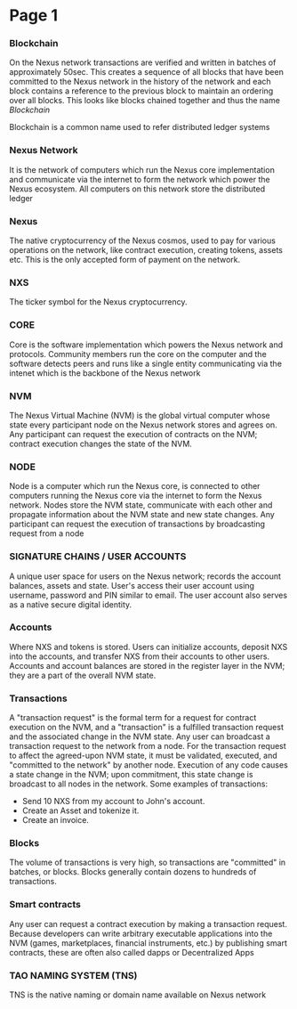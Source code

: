 # Page 1

### Blockchain <a href="#blockchain" id="blockchain"></a>

On the Nexus network transactions are verified and written in batches of approximately 50sec. This creates a sequence of all blocks that have been committed to the Nexus network in the history of the network and each block contains a reference to the previous block to maintain an ordering over all blocks. This looks like blocks chained together and thus the name _Blockchain_

Blockchain is a common name used to refer distributed ledger systems

### Nexus Network

It is the network of computers which run the Nexus core implementation and communicate via the internet to form the network which power the Nexus ecosystem. All computers on this network store the distributed ledger

### Nexus <a href="#eth" id="eth"></a>

The native cryptocurrency of the Nexus cosmos, used to pay for various operations on the network, like contract execution, creating tokens, assets etc. This is the only accepted form of payment on the network.

### NXS

The ticker symbol for the Nexus cryptocurrency.&#x20;

### CORE <a href="#evm" id="evm"></a>

Core is the software implementation which powers the Nexus network and protocols. Community members run the core on the computer and the software detects peers and runs like a single entity communicating via the intenet which is the backbone of the Nexus network&#x20;

### NVM <a href="#evm" id="evm"></a>

The Nexus Virtual Machine (NVM) is the global virtual computer whose state every participant node on the Nexus network stores and agrees on. Any participant can request the execution of contracts on the NVM; contract execution changes the state of the NVM.

### NODE <a href="#nodes" id="nodes"></a>

Node is a computer which run the Nexus core, is connected to other computers running the Nexus core via the internet to form the Nexus network. Nodes store the NVM state, communicate with each other and propagate information about the NVM state and new state changes. Any participant can request the execution of transactions by broadcasting request from a node

### SIGNATURE CHAINS / USER ACCOUNTS <a href="#accounts" id="accounts"></a>

A unique user space for users on the Nexus network; records the account balances, assets and state. User's access their user account using username, password and PIN similar to email. The user account also serves as a native secure digital identity.&#x20;

### Accounts

Where NXS and tokens is stored. Users can initialize accounts, deposit NXS into the accounts, and transfer NXS from their accounts to other users. Accounts and account balances are stored in the register layer in the NVM; they are a part of the overall NVM state.

### Transactions <a href="#transactions" id="transactions"></a>

A "transaction request" is the formal term for a request for contract execution on the NVM, and a "transaction" is a fulfilled transaction request and the associated change in the NVM state. Any user can broadcast a transaction request to the network from a node. For the transaction request to affect the agreed-upon NVM state, it must be validated, executed, and "committed to the network" by another node. Execution of any code causes a state change in the NVM; upon commitment, this state change is broadcast to all nodes in the network. Some examples of transactions:

* Send 10 NXS from my account to John's account.
* Create an Asset and tokenize it.
* Create an invoice.

### Blocks <a href="#blocks" id="blocks"></a>

The volume of transactions is very high, so transactions are "committed" in batches, or blocks. Blocks generally contain dozens to hundreds of transactions.

### Smart contracts <a href="#smart-contracts" id="smart-contracts"></a>

Any user  can request a contract execution by making a transaction request. Because developers can write arbitrary executable applications into the NVM (games, marketplaces, financial instruments, etc.) by publishing smart contracts, these are often also called dapps or Decentralized Apps

### TAO NAMING SYSTEM (TNS)

TNS is the native naming or domain name available on Nexus network
